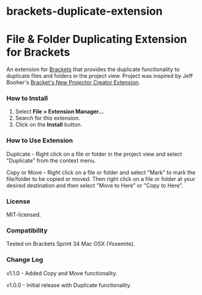 brackets-duplicate-extension
============================

# File & Folder Duplicating Extension for Brackets
An extension for [Brackets](https://github.com/adobe/brackets/) that provides the duplicate functionality to duplicate files and folders in the project view. Project was inspired by Jeff Booher's [Bracket's New Projector Creator Extension](https://github.com/JeffryBooher/brackets-newproject-extension).

### How to Install
1. Select **File > Extension Manager...**
2. Search for this extension.
3. Click on the **Install** button.

### How to Use Extension
Duplicate - Right click on a file or folder in the project view and select "Duplicate" from the context menu.

Copy or Move - Right click on a file or folder and select "Mark" to mark the file/folder to be copied or moved. Then right click on a file or folder at your desired destination and then select "Move to Here" or "Copy to Here".

### License
MIT-licensed.

### Compatibility
Tested on Brackets Sprint 34 Mac OSX (Yosemite).

### Change Log
v1.1.0 - Added Copy and Move functionality.

v1.0.0 - Initial release with Duplicate functionality.
